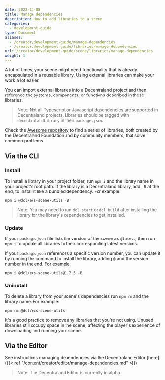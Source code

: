 ```yaml
---
date: 2022-11-08
title: Manage dependencies
description: How to add libraries to a scene
categories:
  - development-guide
type: Document
aliases:
  - /creator/development-guide/manage-dependencies
  - /creator/development-guide/libraries/manage-dependencies
url: /creator/development-guide/scene/libraries/manage-dependencies
weight: 1
---
```


A lot of times, your scene might need functionality that is already encapsulated in a reusable library. Using external libraries can make your work a lot easier.

You can import external libraries into a Decentraland project and then reference the systems, components, or functions described in these libraries.

> Note: Not all Typescript or Javascript dependencies are supported in Decentraland projects. Libraries should be tagged with `decentralandLibrary` in their `package.json`.

Check the [Awesome repository](https://github.com/decentraland-scenes/Awesome-Repository#libraries) to find a series of libraries, both created by the Decentraland Foundation and by community members, that solve common problems.

## Via the CLI

### Install

To install a library in your project folder, run `npm i` and the library name in your project's root path. If the library is a Decentraland library, add `-B` at the end, to install it like a bundled dependency. For example:

`npm i @dcl/ecs-scene-utils -B`

> Note: You may need to run `dcl start` or `dcl build` after installing the library for the library's dependencies to get installed.

### Update

If your `package.json` file lists the version of the scene as `@latest`, then run `npm i` to update all libraries to their corresponding latest versions.

If your `package.json` references a specific version number, you can update it by running the command to install the library, adding `@` and the version number in the end. For example:

`npm i @dcl/ecs-scene-utils@1.7.5 -B`

### Uninstall

To delete a library from your scene's dependencies run `npm rm` and the library name. For example:

`npm rm @dcl/ecs-scene-utils`

It's a good practice to remove any libraries that you're not using. Unused libraries still occupy space in the scene, affecting the player's experience of downloading and running your scene.

## Via the Editor 

See instructions managing dependencies via the Decentraland Editor [here]({{< ref "/content/creator/editor/manage-dependencies.md" >}})

> Note: The Decentraland Editor is currently in alpha.